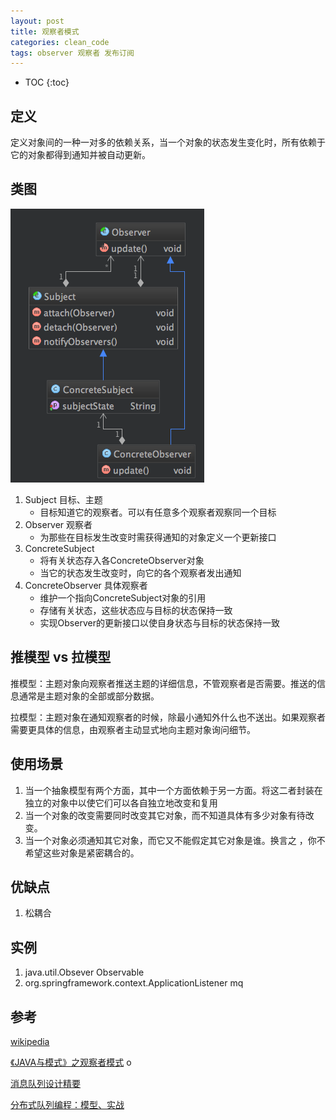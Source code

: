 ```yaml
---
layout: post
title: 观察者模式
categories: clean_code
tags: observer 观察者 发布订阅
---
```


* TOC
{:toc}

## 定义

定义对象间的一种一对多的依赖关系，当一个对象的状态发生变化时，所有依赖于它的对象都得到通知并被自动更新。

## 类图

![类图](/images/design_pattern/observer.png)

1.  Subject 目标、主题
    * 目标知道它的观察者。可以有任意多个观察者观察同一个目标
2.  Observer 观察者
    * 为那些在目标发生改变时需获得通知的对象定义一个更新接口
3.  ConcreteSubject
    * 将有关状态存入各ConcreteObserver对象
    * 当它的状态发生改变时，向它的各个观察者发出通知
3.  ConcreteObserver 具体观察者
    * 维护一个指向ConcreteSubject对象的引用
    * 存储有关状态，这些状态应与目标的状态保持一致
    * 实现Observer的更新接口以使自身状态与目标的状态保持一致

## 推模型 vs 拉模型

推模型：主题对象向观察者推送主题的详细信息，不管观察者是否需要。推送的信息通常是主题对象的全部或部分数据。

拉模型：主题对象在通知观察者的时候，除最小通知外什么也不送出。如果观察者需要更具体的信息，由观察者主动显式地向主题对象询问细节。


## 使用场景

1. 当一个抽象模型有两个方面，其中一个方面依赖于另一方面。将这二者封装在独立的对象中以使它们可以各自独立地改变和复用
2. 当一个对象的改变需要同时改变其它对象，而不知道具体有多少对象有待改变。
3. 当一个对象必须通知其它对象，而它又不能假定其它对象是谁。换言之 ，你不希望这些对象是紧密耦合的。

## 优缺点

1. 松耦合

## 实例

1. java.util.Obsever Observable
2. org.springframework.context.ApplicationListener
mq


## 参考

[wikipedia](https://en.wikipedia.org/wiki/Observer_pattern)

[《JAVA与模式》之观察者模式](http://www.cnblogs.com/java-my-life/archive/2012/05/16/2502279.html)
o

[消息队列设计精要](https://tech.meituan.com/mq-design.html)

[分布式队列编程：模型、实战](https://tech.meituan.com/distributed_queue_based_programming.html)
